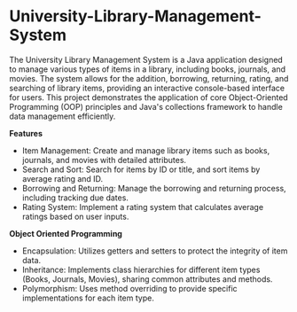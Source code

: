 # University-Library-Management-System

The University Library Management System is a Java application designed to manage various types of items in a library, including books, journals, and movies. The system allows for the addition, borrowing, returning, rating, and searching of library items, providing an interactive console-based interface for users. This project demonstrates the application of core Object-Oriented Programming (OOP) principles and Java's collections framework to handle data management efficiently.

**Features**
- Item Management: Create and manage library items such as books, journals, and movies with detailed attributes.
- Search and Sort: Search for items by ID or title, and sort items by average rating and ID.
- Borrowing and Returning: Manage the borrowing and returning process, including tracking due dates.
- Rating System: Implement a rating system that calculates average ratings based on user inputs.

**Object Oriented Programming**
- Encapsulation: Utilizes getters and setters to protect the integrity of item data.
- Inheritance: Implements class hierarchies for different item types (Books, Journals, Movies), sharing common attributes and methods.
- Polymorphism: Uses method overriding to provide specific implementations for each item type.

